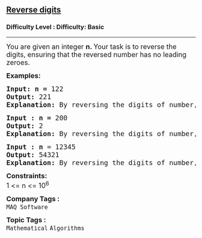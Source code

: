 <h2><a href="https://www.geeksforgeeks.org/problems/reverse-digit0316/1">Reverse digits</a></h2><h3>Difficulty Level : Difficulty: Basic</h3><hr><div class="problems_problem_content__Xm_eO"><p><span style="font-size: 18px;">You are given an integer <strong>n. </strong>Your task is to reverse the digits, ensuring that the reversed number has no leading zeroes.</span></p>
<p><span style="font-size: 18px;"><strong>Examples:</strong></span></p>
<pre><span style="font-size: 18px;"><strong>Input: n = </strong>122
<strong>Output: </strong>221
<strong>Explanation: </strong>By reversing the digits of number, number will change into 221.</span>
</pre>
<pre><span style="font-size: 18px;"><strong>Input : n = </strong>200
<strong>Output: </strong>2
<strong>Explanation: </strong>By reversing the digits of number,</span> <span style="font-size: 18px;">number will change into 2.</span></pre>
<pre><span style="font-size: 18px;"><strong>Input : n</strong> = 12345 
<strong>Output: </strong>54321
<strong>Explanation: </strong>By reversing the digits of number,</span> <span style="font-size: 18px;"><span style="font-size: 18px;">number will change into 54321</span>.</span></pre>
<p><span style="font-size: 18px;"><strong>Constraints:</strong><br>1 &lt;= n &lt;= 10<sup>6</sup></span></p></div><p><span style=font-size:18px><strong>Company Tags : </strong><br><code>MAQ Software</code>&nbsp;<br><p><span style=font-size:18px><strong>Topic Tags : </strong><br><code>Mathematical</code>&nbsp;<code>Algorithms</code>&nbsp;
